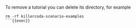 To remove a tutorial you can delete its directory, for example

```
rm -rf killercoda-scenario-examples
```{{exec}}
